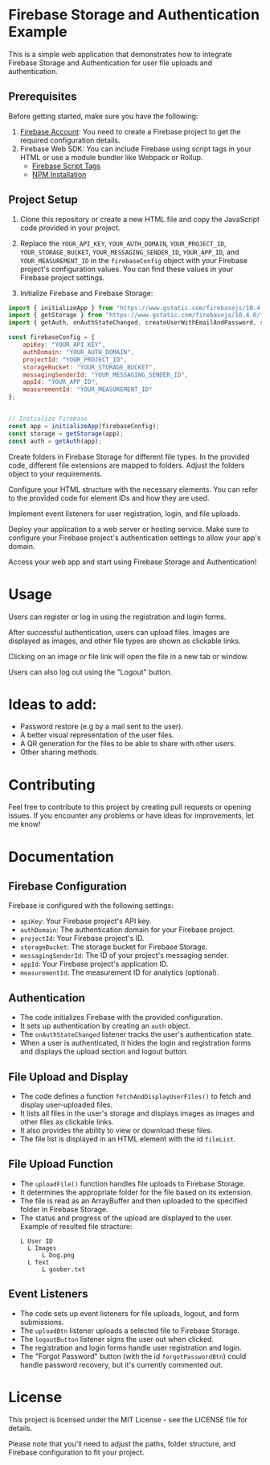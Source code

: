 # Firebase Storage and Authentication Example

This is a simple web application that demonstrates how to integrate Firebase Storage and Authentication for user file uploads and authentication.

## Prerequisites

Before getting started, make sure you have the following:

1. [Firebase Account](https://firebase.google.com/): You need to create a Firebase project to get the required configuration details.
2. Firebase Web SDK: You can include Firebase using script tags in your HTML or use a module bundler like Webpack or Rollup.
   - [Firebase Script Tags](https://firebase.google.com/docs/web/setup#script-tags)
   - [NPM Installation](https://www.npmjs.com/package/firebase)

## Project Setup

1. Clone this repository or create a new HTML file and copy the JavaScript code provided in your project.

2. Replace the `YOUR_API_KEY`, `YOUR_AUTH_DOMAIN`, `YOUR_PROJECT_ID`, `YOUR_STORAGE_BUCKET`, `YOUR_MESSAGING_SENDER_ID`, `YOUR_APP_ID`, and `YOUR_MEASUREMENT_ID` in the `firebaseConfig` object with your Firebase project's configuration values. You can find these values in your Firebase project settings.

3. Initialize Firebase and Firebase Storage:

```javascript
import { initializeApp } from "https://www.gstatic.com/firebasejs/10.4.0/firebase-app.js";
import { getStorage } from "https://www.gstatic.com/firebasejs/10.4.0/firebase-storage.js";
import { getAuth, onAuthStateChanged, createUserWithEmailAndPassword, signInWithEmailAndPassword, signOut } from "https://www.gstatic.com/firebasejs/10.4.0/firebase-auth.js";

const firebaseConfig = {
	apiKey: "YOUR_API_KEY",
	authDomain: "YOUR_AUTH_DOMAIN",
	projectId: "YOUR_PROJECT_ID",
	storageBucket: "YOUR_STORAGE_BUCKET",
	messagingSenderId: "YOUR_MESSAGING_SENDER_ID",
	appId: "YOUR_APP_ID",
	measurementId: "YOUR_MEASUREMENT_ID"
};


// Initialize Firebase
const app = initializeApp(firebaseConfig);
const storage = getStorage(app);
const auth = getAuth(app);
```

Create folders in Firebase Storage for different file types. In the provided code, different file extensions are mapped to folders. Adjust the folders object to your requirements.

Configure your HTML structure with the necessary elements. You can refer to the provided code for element IDs and how they are used.

Implement event listeners for user registration, login, and file uploads.

Deploy your application to a web server or hosting service. Make sure to configure your Firebase project's authentication settings to allow your app's domain.

Access your web app and start using Firebase Storage and Authentication!

# Usage
Users can register or log in using the registration and login forms.

After successful authentication, users can upload files. Images are displayed as images, and other file types are shown as clickable links.

Clicking on an image or file link will open the file in a new tab or window.

Users can also log out using the "Logout" button.

# Ideas to add:
- Password restore (e.g by a mail sent to the user).
- A better visual representation of the user files.
- A QR generation for the files to be able to share with other users.
- Other sharing methods.
# Contributing
Feel free to contribute to this project by creating pull requests or opening issues. If you encounter any problems or have ideas for improvements, let me know!

# Documentation
## Firebase Configuration

Firebase is configured with the following settings:

- `apiKey`: Your Firebase project's API key.
- `authDomain`: The authentication domain for your Firebase project.
- `projectId`: Your Firebase project's ID.
- `storageBucket`: The storage bucket for Firebase Storage.
- `messagingSenderId`: The ID of your project's messaging sender.
- `appId`: Your Firebase project's application ID.
- `measurementId`: The measurement ID for analytics (optional).

## Authentication

- The code initializes Firebase with the provided configuration.
- It sets up authentication by creating an `auth` object.
- The `onAuthStateChanged` listener tracks the user's authentication state.
- When a user is authenticated, it hides the login and registration forms and displays the upload section and logout button.

## File Upload and Display

- The code defines a function `fetchAndDisplayUserFiles()` to fetch and display user-uploaded files.
- It lists all files in the user's storage and displays images as images and other files as clickable links.
- It also provides the ability to view or download these files.
- The file list is displayed in an HTML element with the id `fileList`.

## File Upload Function

- The `uploadFile()` function handles file uploads to Firebase Storage.
- It determines the appropriate folder for the file based on its extension.
- The file is read as an ArrayBuffer and then uploaded to the specified folder in Firebase Storage.
- The status and progress of the upload are displayed to the user.
  Example of resulted file stracture:
  ```
  L User ID
  	L Images
  		L Dog.png
  	L Text
  		L goober.txt
  ```
## Event Listeners

- The code sets up event listeners for file uploads, logout, and form submissions.
- The `uploadBtn` listener uploads a selected file to Firebase Storage.
- The `logoutButton` listener signs the user out when clicked.
- The registration and login forms handle user registration and login.
- The "Forgot Password" button (with the id `forgotPasswordBtn`) could handle password recovery, but it's currently commented out.

# License
This project is licensed under the MIT License - see the LICENSE file for details.

Please note that you'll need to adjust the paths, folder structure, and Firebase configuration to fit your project.

